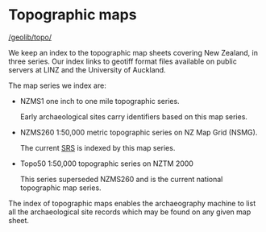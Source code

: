 Topographic maps
================

[/geolib/topo/](/geolib/topo/)

We keep an index to the topographic map sheets covering New Zealand,
in three series. Our index links to geotiff format files available on
public servers at LINZ and the University of Auckland.

The map series we index are:

-  NZMS1 one inch to one mile topographic series.

   Early archaeological sites carry identifiers based on this map
   series.

-  NZMS260 1:50,000 metric topographic series on NZ Map Grid (NSMG).

   The current [SRS](/manuals/nzaa/site_recording_scheme) is indexed
   by this map series.

-  Topo50 1:50,000 topographic series on NZTM 2000

   This series superseded NZMS260 and is the current national
   topographic map series.

The index of topographic maps enables the archaeography machine to
list all the archaeological site records which may be found on any
given map sheet.